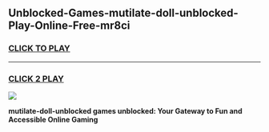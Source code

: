 
## Unblocked-Games-mutilate-doll-unblocked-Play-Online-Free-mr8ci
<h3>
<a href="https://premium76.site?title=mutilate-doll-unblocked&ref=26A">CLICK TO PLAY</a></h3>
<hr>

<h3>
<a href="https://premium76.site?title=mutilate-doll-unblocked&ref=26A">CLICK 2 PLAY</a>
  
</h3>

<a href="https://premium76.site?title=mutilate-doll-unblocked&ref=26A"><img src="https://clearcache.store/games.png"></a>


**mutilate-doll-unblocked games unblocked: Your Gateway to Fun and Accessible Online Gaming**
